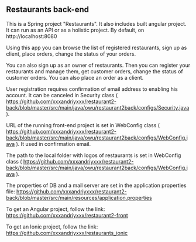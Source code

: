 ## Restaurants back-end
This is a Spring project "Restaurants". It also includes built angular project.
It can run as an API or as a holistic project. By default, on http://localhost:8080

Using this app you can browse the list of registered restaurants, sign up as client, place orders, change the status of your orders.

You can also sign up as an owner of restaurants. Then you can register your restaurants and manage them, get customer orders, change the status of customer orders. You can also place an order as a client.

User registration requires confirmation of email address to enabling his account. It can be canceled in Security class ( https://github.com/xxxandriyxxx/restaurant2-back/blob/master/src/main/java/owu/restaurant2back/configs/Security.java ).

URL of the running front-end project is set in WebConfig class ( https://github.com/xxxandriyxxx/restaurant2-back/blob/master/src/main/java/owu/restaurant2back/configs/WebConfig.java ). It used in confirmation email.

The path to the local folder with logos of restaurants is set in WebConfig class ( https://github.com/xxxandriyxxx/restaurant2-back/blob/master/src/main/java/owu/restaurant2back/configs/WebConfig.java ).

The properties of DB and a mail server are set in the application properties file: https://github.com/xxxandriyxxx/restaurant2-back/blob/master/src/main/resources/application.properties

To get an Angular project, follow the link: https://github.com/xxxandriyxxx/restaurant2-front

To get an Ionic project, follow the link: https://github.com/xxxandriyxxx/restaurants_ionic
